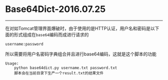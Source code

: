 # Base64Dict-2016.07.25
---

在对如Tomcat管理界面爆破时，由于使用的是HTTP认证，用户名和密码是以下面的形式组成在`base64`编码而成进行请求的
	
	username:password

所以需要将用户名密码字典组合并且进行base64编码，这就是这个脚本的功能

	Usage:
		python base64dict.py username.txt password.txt
		脚本会在当前目录下生产一个result.txt的结果文件
